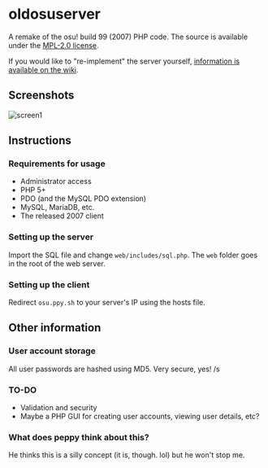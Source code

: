 # oldosuserver
A remake of the osu! build 99 (2007) PHP code. The source is available under the [MPL-2.0 license](https://tldrlegal.com/license/mozilla-public-license-2.0-(mpl-2)).

If you would like to "re-implement" the server yourself, [information is available on the wiki](https://github.com/iceblade112/oldosuserver/wiki).

## Screenshots
![screen1](http://i.imgur.com/H0ZqmdV.png)

## Instructions

### Requirements for usage
* Administrator access
* PHP 5+
* PDO (and the MySQL PDO extension)
* MySQL, MariaDB, etc.
* The released 2007 client

### Setting up the server
Import the SQL file and change `web/includes/sql.php`. The `web` folder goes in the root of the web server.

### Setting up the client
Redirect `osu.ppy.sh` to your server's IP using the hosts file.

## Other information

### User account storage
All user passwords are hashed using MD5. Very secure, yes! /s

### TO-DO
* Validation and security
* Maybe a PHP GUI for creating user accounts, viewing user details, etc?

### What does peppy think about this?
He thinks this is a silly concept (it is, though. lol) but he won't stop me.
